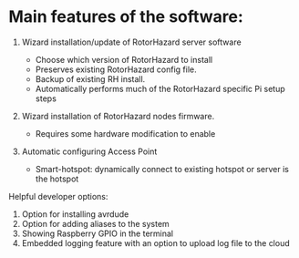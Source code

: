 # Main features of the software:


1. Wizard installation/update of RotorHazard server software
     - Choose which version of RotorHazard to install
     - Preserves existing RotorHazard config file.
     - Backup of existing RH install.
     - Automatically performs much of the RotorHazard specific Pi setup steps

1. Wizard installation of RotorHazard nodes firmware.
     - Requires some hardware modification to enable

1. Automatic configuring Access Point
     - Smart-hotspot: dynamically connect to existing hotspot or server is the hotspot 

Helpful developer options:
1. Option for installing avrdude
1. Option for adding aliases to the system
1. Showing Raspberry GPIO in the terminal
1. Embedded logging feature with an option to upload log file to the cloud 


